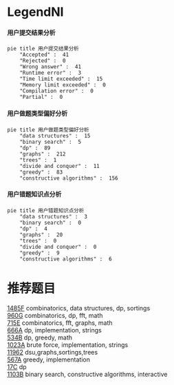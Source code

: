 # LegendNI

<!-- tabs:start -->



#### **用户提交结果分析**

```mermaid
pie title 用户提交结果分析
    "Accepted" :  41
    "Rejected" :  0
    "Wrong answer" :  41
    "Runtime error" :  3
    "Time limit exceeded" :  15
    "Memory limit exceeded" :  0
    "Compilation error" :  0
    "Partial" :  0
```

#### **用户做题类型偏好分析**

```mermaid
pie title 用户做题类型偏好分析
    "data structures" :  15
    "binary search" :  5
    "dp" :  89
    "graphs" :  212
    "trees" :  1
    "divide and conquer" :  11
    "greedy" :  83
    "constructive algorithms" :  156
```
#### **用户错题知识点分析**

```mermaid
pie title 用户错题知识点分析
    "data structures" :  3
    "binary search" :  0
    "dp" :  4
    "graphs" :  20
    "trees" :  0
    "divide and conquer" :  0
    "greedy" :  9
    "constructive algorithms" :  6
```



<!-- tabs:end -->
# 推荐题目
[1485F](https://codeforces.com/contest/1485/problem/F)		combinatorics,
                        data structures,
                        dp,
                        sortings		  
[960G](https://codeforces.com/contest/960/problem/G)		combinatorics,
                        dp,
                        fft,
                        math		  
[715E](https://codeforces.com/contest/715/problem/E)		combinatorics,
                        fft,
                        graphs,
                        math		  
[666A](https://codeforces.com/contest/666/problem/A)		dp,
                        implementation,
                        strings		  
[534B](https://codeforces.com/contest/534/problem/B)		dp,
                        greedy,
                        math		  
[1023A](https://codeforces.com/contest/1023/problem/A)		brute force,
                        implementation,
                        strings		  
[11962](https://codeforces.com/contest/1196/problem/2)		dsu,graphs,sortings,trees		  
[567A](https://codeforces.com/contest/567/problem/A)		greedy,
                        implementation		  
[17C](https://codeforces.com/contest/17/problem/C)		dp		  
[1103B](https://codeforces.com/contest/1103/problem/B)		binary search,
                        constructive algorithms,
                        interactive		  
